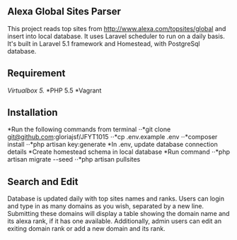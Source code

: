 ## Alexa Global Sites Parser
This project reads top sites from http://www.alexa.com/topsites/global and insert into local database.
It uses Laravel scheduler to run on a daily basis.
It's built in Laravel 5.1 framework and Homestead, with PostgreSql database. 

## Requirement
*Virtualbox 5.*
*PHP 5.5
*Vagrant

## Installation
*Run the following commands from terminal
	⋅⋅*git clone git@github.com:gloriajsf/JFYT1015
	⋅⋅*cp .env.example .env
	⋅⋅*composer install
	⋅⋅*php artisan key:generate
*In .env, update database connection details
*Create homestead schema in local database
*Run command
	⋅⋅*php artisan migrate --seed
	⋅⋅*php artisan pullsites

## Search and Edit
Database is updated daily with top sites names and ranks. Users can login and type in as many domains as you wish, separated by a new line. Submitting these domains will display a table showing the domain name and its alexa rank, if it has one available.
Additionally, admin users can edit an exiting domain rank or add a new domain and its rank.
